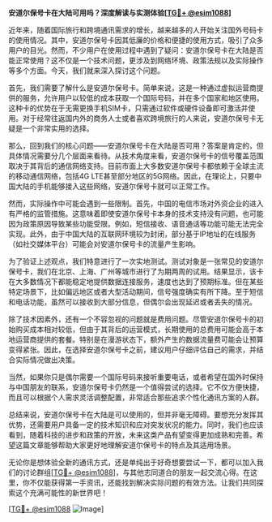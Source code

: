 **安道尔保号卡在大陆可用吗？深度解读与实测体验[[TG💪+ @esim1088](https://t.me/s/esim1088)]**

近年来，随着国际旅行和跨境通讯需求的增长，越来越多的人开始关注国外号码卡的使用情况。其中，安道尔保号卡因其低廉的价格和便捷的使用方式，吸引了众多用户的目光。然而，不少用户在使用过程中遇到了疑问：安道尔保号卡在大陆是否能正常使用？这不仅是一个技术问题，更涉及到网络环境、政策法规以及实际操作等多个方面。今天，我们就来深入探讨这个问题。

首先，我们需要了解什么是安道尔保号卡。简单来说，这是一种通过虚拟运营商提供的服务，允许用户以较低的成本获取一个国际号码，并在多个国家和地区使用。这种卡的优势在于无需更换手机SIM卡，只需通过软件或硬件设备即可激活并使用。对于经常往返国内外的商务人士或者喜欢跨境旅行的人来说，安道尔保号卡无疑是一个非常实用的选择。

那么，回到我们的核心问题——安道尔保号卡在大陆是否可用？答案是肯定的，但具体情况需要分几个层面来看待。从技术角度来看，安道尔保号卡的信号覆盖范围取决于其背后的通信网络支持。目前市面上大多数安道尔保号卡都依赖于全球主流的移动通信网络，包括4G LTE甚至部分地区的5G网络。因此，在理论上，只要中国大陆的手机能够接入这些网络，安道尔保号卡就可以正常工作。

然而，实际操作中可能会遇到一些限制。首先，中国的电信市场对外资企业的进入有严格的监管措施。这意味着即使安道尔保号卡本身的技术支持没有问题，也可能因为政策原因导致某些功能受限。例如，短信接收、语音通话等功能可能无法完全实现。此外，由于中国大陆的互联网环境较为封闭，部分基于IP地址的在线服务（如社交媒体平台）可能会对安道尔保号卡的流量产生影响。

为了验证上述观点，我们特意进行了一次实地测试。测试对象是一张常见的安道尔保号卡，我们在北京、上海、广州等城市进行了为期两周的试用。结果显示，该卡在大多数情况下都能稳定地提供数据连接服务，速度也达到了预期标准。但在某些特定场景下，比如偏远地区或者大型活动期间，信号强度确实有所下降。至于短信和电话功能，虽然可以接收到大部分信息，但偶尔会出现延迟或者丢失的情况。

除了技术因素外，还有一个不容忽视的问题就是费用问题。尽管安道尔保号卡的初始购买成本相对较低，但由于其背后的运营模式，长期使用的总费用可能会高于本地运营商提供的套餐。特别是在漫游状态下，额外产生的数据流量费可能会让预算变得紧张。因此，在选择安道尔保号卡之前，建议用户仔细评估自己的需求，并结合实际情况做出决策。

当然，如果你只是偶尔需要一个国际号码来接听重要电话，或者希望在国外时保持与中国朋友的联系，安道尔保号卡仍然是一个值得尝试的选择。它不仅方便快捷，而且可以根据个人需求灵活调整配置，非常适合那些追求个性化通讯方案的人群。

总结来说，安道尔保号卡在大陆是可以使用的，但并非毫无障碍。要想充分发挥其优势，还需要用户具备一定的技术知识和应对突发状况的能力。同时，我们也应该看到，随着科技的进步和政策的开放，未来这类产品有望变得更加成熟和完善。希望这篇文章能够帮助大家更好地理解安道尔保号卡的特点及其适用场景。

无论你是想体验全新的通讯方式，还是单纯出于好奇想要尝试一下，都可以加入我们的讨论群组[[TG💪+ @esim1088](https://t.me/s/esim1088)]，与其他志同道合的朋友一起交流心得。在这里，你不仅能获得第一手资讯，还能找到解决实际问题的有效方法。让我们共同探索这个充满可能性的新世界吧！

[[TG💪+ @esim1088](https://t.me/s/esim1088) ![Image](https://i.postimg.cc/4NQfJmqS/Snipaste-2025-05-13-00-14-12.png)]